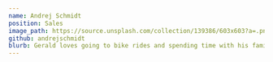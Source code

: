 ```yaml
---
name: Andrej Schmidt
position: Sales
image_path: https://source.unsplash.com/collection/139386/603x603?a=.png
github: andrejschmidt
blurb: Gerald loves going to bike rides and spending time with his family.
---
```

